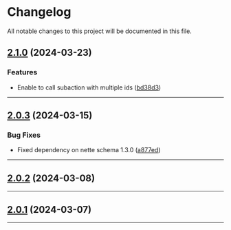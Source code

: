 <!--- BEGIN HEADER -->
# Changelog

All notable changes to this project will be documented in this file.
<!--- END HEADER -->

## [2.1.0](https://github.com/liquiddesign/rest-router/compare/v2.0.3...v2.1.0) (2024-03-23)

### Features

* Enable to call subaction with multiple ids ([bd38d3](https://github.com/liquiddesign/rest-router/commit/bd38d3f38280fe205e35bc6189ec83cf53998f40))


---

## [2.0.3](https://github.com/liquiddesign/rest-router/compare/v2.0.2...v2.0.3) (2024-03-15)

### Bug Fixes

* Fixed dependency on nette schema 1.3.0 ([a877ed](https://github.com/liquiddesign/rest-router/commit/a877eddec750d7c940b84d5dc7952d8e01b06e28))


---

## [2.0.2](https://github.com/liquiddesign/rest-router/compare/v2.0.1...v2.0.2) (2024-03-08)


---

## [2.0.1](https://github.com/liquiddesign/rest-router/compare/v2.0.0...v2.0.1) (2024-03-07)


---

